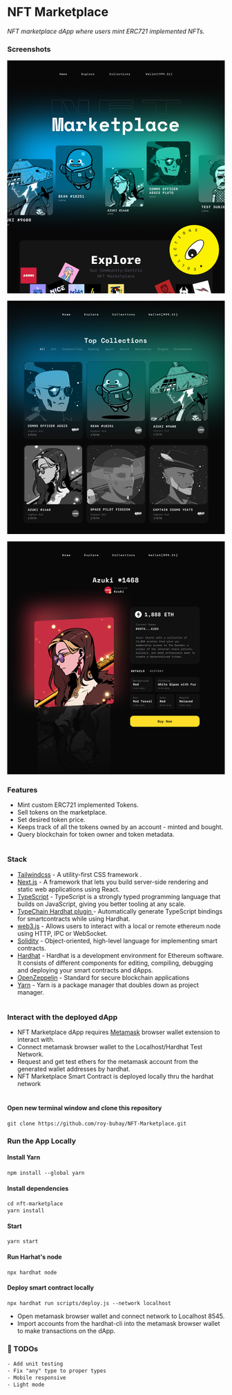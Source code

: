 # NFT Marketplace
<i>NFT marketplace dApp where users mint ERC721 implemented NFTs.</i>
### Screenshots
![Home](/public/screenshots/screenshot1.jpg)

![Explore](/public/screenshots/screenshot2.jpg)

![NFT Info](/public/screenshots/screenshot3.jpg)
### Features
- Mint custom ERC721 implemented Tokens.
- Sell tokens on the marketplace.
- Set desired token price.
- Keeps track of all the tokens owned by an account - minted and bought.
- Query blockchain for token owner and token metadata.
#
### Stack
- [Tailwindcss](https://tailwindcss.com/) - A utility-first CSS framework .
- [Next.js](https://nextjs.org/) - A framework that lets you build server-side rendering and static web applications using React.
- [TypeScript](https://www.typescriptlang.org/) - TypeScript is a strongly typed programming language that builds on JavaScript, giving you better tooling at any scale.
- [TypeChain Hardhat plugin ](https://github.com/ethereum-ts/TypeChain/tree/master/packages/hardhat) - Automatically generate TypeScript bindings for smartcontracts while using Hardhat.
- [web3.js](https://web3js.readthedocs.io/en/v1.3.4/) - Allows users to interact with a local or remote ethereum node using HTTP, IPC or WebSocket.
- [Solidity](https://docs.soliditylang.org/en/v0.7.6/) - Object-oriented, high-level language for implementing smart contracts.
- [Hardhat](https://hardhat.org/) - Hardhat is a development environment for Ethereum software. It consists of different components for editing, compiling, debugging and deploying your smart contracts and dApps.
- [OpenZeppelin](https://docs.openzeppelin.com/contracts/4.x/) - Standard for secure blockchain applications
- [Yarn](https://yarnpkg.com/) - Yarn is a package manager that doubles down as project manager.
#
### Interact with the deployed dApp
- NFT Marketplace dApp requires [Metamask](https://metamask.io/) browser wallet extension to interact with.
- Connect metamask browser wallet to the Localhost/Hardhat Test Network.
- Request and get test ethers for the metamask account from the generated wallet addresses by hardhat.
- NFT Marketplace Smart Contract is deployed locally thru the hardhat network 
#
#### Open new terminal window and clone this repository
```
git clone https://github.com/roy-buhay/NFT-Marketplace.git
```
### Run the App Locally
#### Install Yarn 
```
npm install --global yarn
```
#### Install dependencies
```
cd nft-marketplace
yarn install
```
#### Start
```
yarn start
```
#### Run Harhat's node
```
npx hardhat node
```
#### Deploy smart contract locally
```
npx hardhat run scripts/deploy.js --network localhost
```
- Open metamask browser wallet and connect network to Localhost 8545.
- Import accounts from the hardhat-cli into the metamask browser wallet to make transactions on the dApp.

### 🚧 TODOs
```
- Add unit testing
- Fix "any" type to proper types
- Mobile responsive
- Light mode
```
